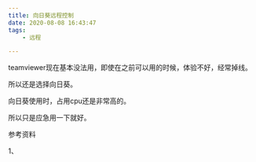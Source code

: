 ```yaml
---
title: 向日葵远程控制
date: 2020-08-08 16:43:47
tags:
	- 远程

---
```




teamviewer现在基本没法用，即使在之前可以用的时候，体验不好，经常掉线。

所以还是选择向日葵。

向日葵使用时，占用cpu还是非常高的。

所以只是应急用一下就好。



参考资料

1、